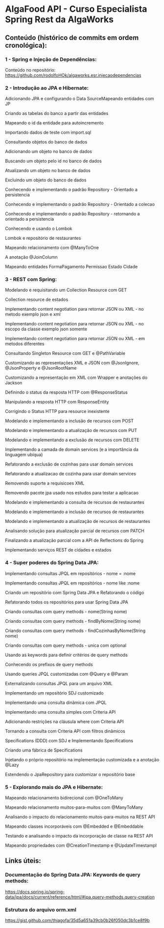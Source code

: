 # AlgaFood API - Curso Especialista Spring Rest da AlgaWorks

## Conteúdo (histórico de commits em ordem cronológica):

### 1 - Spring e Injeção de Dependências:

Conteúdo no repositório: https://github.com/rodolfoHOk/algaworks.esr.injecaodependencias

### 2 - Introdução ao JPA e Hibernate:

Adicionando JPA e configurando o Data SourceMapeando entidades com JP

Criando as tabelas do banco a partir das entidades

Mapeando o id da entidade para autoincremento

Importando dados de teste com import.sql

Consultando objetos do banco de dados

Adicionando um objeto no banco de dados

Buscando um objeto pelo id no banco de dados

Atualizando um objeto no banco de dados

Excluindo um objeto do banco de dados

Conhecendo e implementando o padrão Repository - Orientado a persistencia

Conhecendo e implementando o padrão Repository - Orientado a colecao

Conhecendo e implementando o padrão Repository - retornando a orientado a persistencia

Conhecendo e usando o Lombok

Lombok e repositório de restaurantes

Mapeando relacionamento com @ManyToOne

A anotação @JoinColumn

Mapeando entidades FormaPagamento Permissao Estado Cidade


### 3 - REST com Spring:


Modelando e requisitando um Collection Resource com GET

Collection resource de estados

Implementando content negotiation para retornar JSON ou XML - no metodo exemplo json e xml

Implementando content negotiation para retornar JSON ou XML - no escopo da classe exemplo json somente

Implementando content negotiation para retornar JSON ou XML - em metodos diferentes

Consultando Singleton Resource com GET e @PathVariable

Customizando as representações XML e JSON com @JsonIgnore, @JsonProperty e @JsonRootName

Customizando a representação em XML com Wrapper e anotações do Jackson

Definindo o status da resposta HTTP com @ResponseStatus

Manipulando a resposta HTTP com ResponseEntity

Corrigindo o Status HTTP para resource inexistente

Modelando e implementando a inclusão de recursos com POST

Modelando e implementando a atualização de recursos com PUT

Modelando e implementando a exclusão de recursos com DELETE

Implementando a camada de domain services (e a importância da linguagem ubíqua)

Refatorando a exclusão de cozinhas para usar domain services

Refatorando a atualizacao de cozinha para usar domain services

Removendo suporte a requisicoes XML

Removendo pacote jpa usado nos estudos para testar a aplicacao

Modelando e implementando a consulta de recursos de restaurantes

Modelando e implementando a inclusão de recursos de restaurantes

Modelando e implementando a atualização de recursos de restaurantes

Analisando solução para atualização parcial de recursos com PATCH

Finalizando a atualização parcial com a API de Reflections do Spring

Implementando serviços REST de cidades e estados

### 4 - Super poderes do Spring Data JPA:

Implementando consultas JPQL em repositórios - nome = :nome

Implementando consultas JPQL em repositórios - nome like :nome

Criando um repositório com Spring Data JPA e Refatorando o código

Refatorando todos os repositórios para usar Spring Data JPA

Criando consultas com query methods - nome(String nome)

Criando consultas com query methods - findByNome(String nome)

Criando consultas com query methods - findCozinhasByNome(String nome)

Criando consultas com query methods - unica com optional

Usando as keywords para definir critérios de query methods

Conhecendo os prefixos de query methods

Usando queries JPQL customizadas com @Query e @Param

Externalizando consultas JPQL para um arquivo XML

Implementando um repositório SDJ customizado

Implementando uma consulta dinâmica com JPQL

Implementando uma consulta simples com Criteria API

Adicionando restrições na cláusula where com Criteria API

Tornando a consulta com Criteria API com filtros dinâmicos

Specifications (DDD) com SDJ e Implementando Specifications

Criando uma fábrica de Specifications

Injetando o próprio repositório na implementação customizada e a anotação @Lazy

Estendendo o JpaRepository para customizar o repositório base


### 5 - Explorando mais do JPA e Hibernate:

Mapeando relacionamento bidirecional com @OneToMany

Mapeando relacionamento muitos-para-muitos com @ManyToMany

Analisando o impacto do relacionamento muitos-para-muitos na REST API

Mapeando classes incorporáveis com @Embedded e @Embeddable

Testando e analisando o impacto da incorporação de classe na REST API

Mapeando propriedades com @CreationTimestamp e @UpdateTimestampI


## Links úteis: 

### Documentação do Spring Data JPA: Keywords de query methods:

https://docs.spring.io/spring-data/jpa/docs/current/reference/html/#jpa.query-methods.query-creation

### Estrutura do arquivo orm.xml

https://gist.github.com/thiagofa/35d5a651a39cb0b26f050dc3b1ce8f9b